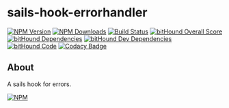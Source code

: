 # sails-hook-errorhandler

  [![NPM Version][npm-image]][npm-url]
  [![NPM Downloads][downloads-image]][downloads-url]
  [![Build Status][build-image]][build-url]
  [![bitHound Overall Score][score-image]][score-url]
  [![bitHound Dependencies][dep-image]][dep-url]
  [![bitHound Dev Dependencies][devdep-image]][devdep-url]
  [![bitHound Code][code-image]][code-url]
  [![Codacy Badge][codacy-image]][codacy-url]

## About
A sails hook for errors.

  [![NPM][graph-image]][graph-url]

[npm-image]: https://img.shields.io/npm/v/sails-hook-errorhandler.svg
[npm-url]: https://npmjs.org/package/sails-hook-errorhandler
[downloads-image]: https://img.shields.io/npm/dm/sails-hook-errorhandler.svg
[downloads-url]: https://npmjs.org/package/sails-hook-errorhandler
[build-image]: https://travis-ci.org/sanjorgek/sails-hook-errorhandler.svg
[build-url]: https://travis-ci.org/sanjorgek/sails-hook-errorhandler
[code-image]: https://www.bithound.io/github/sanjorgek/sails-hook-errorhandler/badges/code.svg
[code-url]: https://www.bithound.io/github/sanjorgek/sails-hook-errorhandler
[dep-image]: https://www.bithound.io/github/sanjorgek/sails-hook-errorhandler/badges/dependencies.svg
[dep-url]: https://www.bithound.io/github/sanjorgek/sails-hook-errorhandler/bithound/dependencies/npm
[devdep-image]: https://www.bithound.io/github/sanjorgek/sails-hook-errorhandler/badges/devDependencies.svg
[devdep-url]: https://www.bithound.io/github/sanjorgek/sails-hook-errorhandler/bithound/dependencies/npm
[score-image]: https://www.bithound.io/github/sanjorgek/sails-hook-errorhandler/badges/score.svg
[score-url]: https://www.bithound.io/github/sanjorgek/sails-hook-errorhandler
[issue-image]: https://codeclimate.com/github/sanjorgek/sails-hook-errorhandler/badges/issue_count.svg
[issue-url]: https://codeclimate.com/github/sanjorgek/sails-hook-errorhandler
[climate-image]: https://codeclimate.com/github/sanjorgek/sails-hook-errorhandler/badges/gpa.svg
[climate-url]: https://codeclimate.com/github/sanjorgek/sails-hook-errorhandler
[graph-image]: https://nodei.co/npm-dl/sails-hook-errorhandler.png?months=6&height=1
[graph-url]: https://nodei.co/npm/sails-hook-errorhandler/
[codacy-url]: https://www.codacy.com/app/sanjorgek/sails-hook-errorhandler?utm_source=github.com&amp;utm_medium=referral&amp;utm_content=sanjorgek/sails-hook-errorhandler&amp;utm_campaign=Badge_Grade
[codacy-image]: https://api.codacy.com/project/badge/Grade/b4d2c1a2313b4948b9c6209917c61e7c
